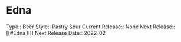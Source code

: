 # Edna
Type:: Beer
Style:: Pastry Sour
Current Release:: None
Next Release:: [[#Edna II]]
Next Release Date:: 2022-02
